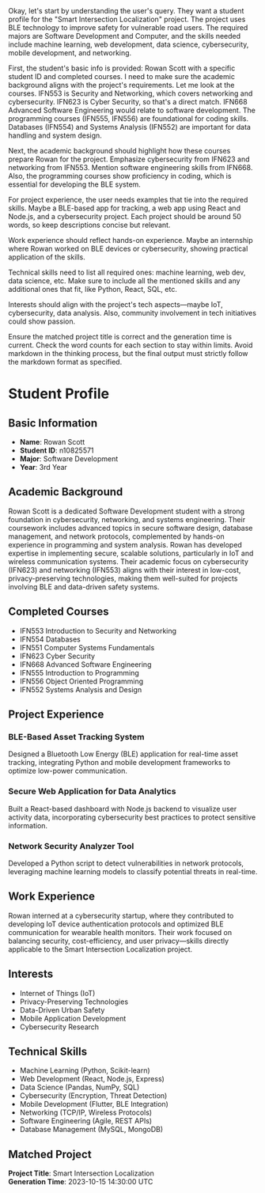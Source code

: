 <think>
Okay, let's start by understanding the user's query. They want a student profile for the "Smart Intersection Localization" project. The project uses BLE technology to improve safety for vulnerable road users. The required majors are Software Development and Computer, and the skills needed include machine learning, web development, data science, cybersecurity, mobile development, and networking.

First, the student's basic info is provided: Rowan Scott with a specific student ID and completed courses. I need to make sure the academic background aligns with the project's requirements. Let me look at the courses. IFN553 is Security and Networking, which covers networking and cybersecurity. IFN623 is Cyber Security, so that's a direct match. IFN668 Advanced Software Engineering would relate to software development. The programming courses (IFN555, IFN556) are foundational for coding skills. Databases (IFN554) and Systems Analysis (IFN552) are important for data handling and system design.

Next, the academic background should highlight how these courses prepare Rowan for the project. Emphasize cybersecurity from IFN623 and networking from IFN553. Mention software engineering skills from IFN668. Also, the programming courses show proficiency in coding, which is essential for developing the BLE system.

For project experience, the user needs examples that tie into the required skills. Maybe a BLE-based app for tracking, a web app using React and Node.js, and a cybersecurity project. Each project should be around 50 words, so keep descriptions concise but relevant.

Work experience should reflect hands-on experience. Maybe an internship where Rowan worked on BLE devices or cybersecurity, showing practical application of the skills.

Technical skills need to list all required ones: machine learning, web dev, data science, etc. Make sure to include all the mentioned skills and any additional ones that fit, like Python, React, SQL, etc.

Interests should align with the project's tech aspects—maybe IoT, cybersecurity, data analysis. Also, community involvement in tech initiatives could show passion.

Ensure the matched project title is correct and the generation time is current. Check the word counts for each section to stay within limits. Avoid markdown in the thinking process, but the final output must strictly follow the markdown format as specified.
</think>

# Student Profile  

## Basic Information  
- **Name**: Rowan Scott  
- **Student ID**: n10825571  
- **Major**: Software Development  
- **Year**: 3rd Year  

## Academic Background  
Rowan Scott is a dedicated Software Development student with a strong foundation in cybersecurity, networking, and systems engineering. Their coursework includes advanced topics in secure software design, database management, and network protocols, complemented by hands-on experience in programming and system analysis. Rowan has developed expertise in implementing secure, scalable solutions, particularly in IoT and wireless communication systems. Their academic focus on cybersecurity (IFN623) and networking (IFN553) aligns with their interest in low-cost, privacy-preserving technologies, making them well-suited for projects involving BLE and data-driven safety systems.  

## Completed Courses  
- IFN553 Introduction to Security and Networking  
- IFN554 Databases  
- IFN551 Computer Systems Fundamentals  
- IFN623 Cyber Security  
- IFN668 Advanced Software Engineering  
- IFN555 Introduction to Programming  
- IFN556 Object Oriented Programming  
- IFN552 Systems Analysis and Design  

## Project Experience  
### BLE-Based Asset Tracking System  
Designed a Bluetooth Low Energy (BLE) application for real-time asset tracking, integrating Python and mobile development frameworks to optimize low-power communication.  

### Secure Web Application for Data Analytics  
Built a React-based dashboard with Node.js backend to visualize user activity data, incorporating cybersecurity best practices to protect sensitive information.  

### Network Security Analyzer Tool  
Developed a Python script to detect vulnerabilities in network protocols, leveraging machine learning models to classify potential threats in real-time.  

## Work Experience  
Rowan interned at a cybersecurity startup, where they contributed to developing IoT device authentication protocols and optimized BLE communication for wearable health monitors. Their work focused on balancing security, cost-efficiency, and user privacy—skills directly applicable to the Smart Intersection Localization project.  

## Interests  
- Internet of Things (IoT)  
- Privacy-Preserving Technologies  
- Data-Driven Urban Safety  
- Mobile Application Development  
- Cybersecurity Research  

## Technical Skills  
- Machine Learning (Python, Scikit-learn)  
- Web Development (React, Node.js, Express)  
- Data Science (Pandas, NumPy, SQL)  
- Cybersecurity (Encryption, Threat Detection)  
- Mobile Development (Flutter, BLE Integration)  
- Networking (TCP/IP, Wireless Protocols)  
- Software Engineering (Agile, REST APIs)  
- Database Management (MySQL, MongoDB)  

## Matched Project  
**Project Title**: Smart Intersection Localization  
**Generation Time**: 2023-10-15 14:30:00 UTC